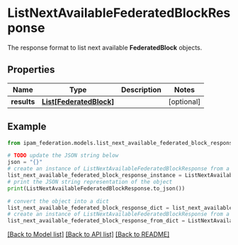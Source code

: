 # ListNextAvailableFederatedBlockResponse

The response format to list next available __FederatedBlock__ objects.

## Properties

Name | Type | Description | Notes
------------ | ------------- | ------------- | -------------
**results** | [**List[FederatedBlock]**](FederatedBlock.md) |  | [optional] 

## Example

```python
from ipam_federation.models.list_next_available_federated_block_response import ListNextAvailableFederatedBlockResponse

# TODO update the JSON string below
json = "{}"
# create an instance of ListNextAvailableFederatedBlockResponse from a JSON string
list_next_available_federated_block_response_instance = ListNextAvailableFederatedBlockResponse.from_json(json)
# print the JSON string representation of the object
print(ListNextAvailableFederatedBlockResponse.to_json())

# convert the object into a dict
list_next_available_federated_block_response_dict = list_next_available_federated_block_response_instance.to_dict()
# create an instance of ListNextAvailableFederatedBlockResponse from a dict
list_next_available_federated_block_response_from_dict = ListNextAvailableFederatedBlockResponse.from_dict(list_next_available_federated_block_response_dict)
```
[[Back to Model list]](../README.md#documentation-for-models) [[Back to API list]](../README.md#documentation-for-api-endpoints) [[Back to README]](../README.md)



